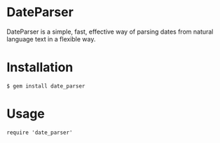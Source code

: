 # DateParser

DateParser is a simple, fast, effective way of parsing dates from natural language
text in a flexible way.

# Installation
```
$ gem install date_parser
```

# Usage
```
require 'date_parser'

```